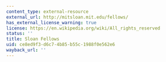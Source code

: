 ```yaml
---
content_type: external-resource
external_url: http://mitsloan.mit.edu/fellows/
has_external_license_warning: true
license: https://en.wikipedia.org/wiki/All_rights_reserved
status: ''
title: Sloan Fellows
uid: ce8ed9f3-d6c7-4b85-b55c-1988f0e562e6
wayback_url: ''
---
```

